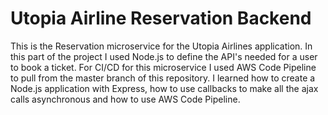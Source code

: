 # Utopia Airline Reservation Backend

This is the Reservation microservice for the Utopia Airlines application. In this part of the project I used Node.js to define the API's needed for a user to book a ticket. For CI/CD for this microservice I used AWS Code Pipeline to pull from the master branch of this repository. I learned how to create a Node.js application with Express, how to use callbacks to make all the ajax calls asynchronous and how to use AWS Code Pipeline.
